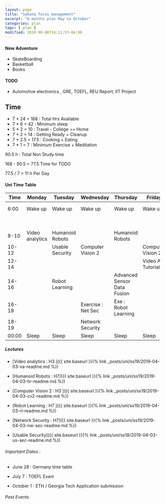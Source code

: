 ```yaml
---
layout: page
title: "Sahana focus management"
excerpt: "6 months plan May to October"
categories: plan
tags: [ plan ]
modified: 2019-08-08T14:11:53-04:00
---
```


#### New Adventure
* SkateBoarding
* Basketball
* Books


#### TODO
* Automotive electronics , GRE, TOEFL, REU Report, IIT Project

## Time


* 7 * 24 = 168 : Total Hrs Available
* 7 * 6  = 42  : Minimum sleep
* 5 * 2  = 10  : Travel - College == Home
* 7 * 2  = 14  : Getting Ready + Cleanup
* 7 * 2.5 = 17.5   : Cooking + Eating
* 7 * 1   = 7   : Minimum Exercise + Meditation

90.5 h : Total Non Study time

168 - 90.5 = 77.5 Time for TODO


77.5 / 7 = 11 h Per Day


#### Uni Time Table
| Time | Monday | Tuesday | Wednesday | Thursday | Friday | Saturday | Sunday |
|-------|-------|-------|-------|-------|-------|-------|-------|
| 6:00 | Wake up | Wake up| Wake up | Wake up| Wake up |  Wake up | Wake up|
|       |       |         |                   |                       |                     |                   |                    |                 |
|       |       |         |                   |                       |                     |                   |                    |                 |
|       |       |         |                   |                       |                     |                   |                    |                 |
|       |       |         |                   |                       |                     |                   |                    |                 |
|       |       |         |                   |                       |                     |                   |                    |                 |
|       |       |         |                   |                       |                     |                   |                    |                 |
|       |       |         |                   |                       |                     |                   |                    |                 |
| 8-10 | Video analytics | Humanoid Robots  |                       | Humanoid Robots         |                 |                   |                 |
| 10-12 |               | Usable Security   | Computer Vision 2      |                        | Computer Vision 2 |                 |                 |
| 12-14 |               |                   |                         |                       |Video An Tutorials|                  |                 |
| 14-16 |               | Robot Learning |                          |Advanced Sensor Data Fusion|                 |                 |                 |
| 16-18 |               |                 |Exercise : Net Sec     | Exe : Robot Learning      |                   |                 |                 |
| 18-19 |               |                  | Network Security     |                       |                     |                   |                  |
| 00:00 |Sleep| Sleep| Sleep| Sleep| Sleep |  Sleep |Sleep |


##### Lectures

* [Video analytics : H3 ]({{ site.baseurl }}{% link _posts/uni/ss19/2019-04-03-va-readme.md %})

* [Humanoid Robots : H7]({{ site.baseurl }}{% link _posts/uni/ss19/2019-04-03-hr-readme.md %})

* [Computer Vision 2 : H3 ]({{ site.baseurl }}{% link _posts/uni/ss19/2019-04-03-cv2-readme.md %})

* [Robot Learning : H7 ]({{ site.baseurl }}{% link _posts/uni/ss19/2019-04-03-rl-readme.md %})

* [Network Security : H7]({{ site.baseurl }}{% link _posts/uni/ss19/2019-04-03-nw-sec-readme.md %})

* [Usable Security]({{ site.baseurl }}{% link _posts/uni/ss19/2019-04-03-us-sec-readme.md %})

###### Important Dates :

* June 28 : Germany time table

* July 7 : TOEFL Exam

* October 1 : ETH / Georgia Tech Application submission

###### Past Events
